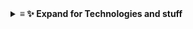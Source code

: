 <details>
<summary>
  <strong>≡ ✨ Expand for Technologies and stuff</strong>
</summary>

### Languages
![](https://skillicons.dev/icons?i=js)
![](https://skillicons.dev/icons?i=ts)
![](https://skillicons.dev/icons?i=py)
![](https://skillicons.dev/icons?i=go)
![](https://skillicons.dev/icons?i=kotlin)
![](https://skillicons.dev/icons?i=cs)

### Front-end
![](https://skillicons.dev/icons?i=sass)
![](https://skillicons.dev/icons?i=tailwindcss)
![](https://skillicons.dev/icons?i=react)
![](https://skillicons.dev/icons?i=vue)
![](https://skillicons.dev/icons?i=svelte)
![](https://skillicons.dev/icons?i=nextjs)
![](https://skillicons.dev/icons?i=nuxtjs)
  
### Back-end and Infrastructure
![](https://skillicons.dev/icons?i=nodejs)
![](https://skillicons.dev/icons?i=nginx)
![](https://skillicons.dev/icons?i=supabase)
![](https://skillicons.dev/icons?i=redis)
![](https://skillicons.dev/icons?i=postgresql)
![](https://skillicons.dev/icons?i=flask)
![](https://skillicons.dev/icons?i=fastapi)
![](https://skillicons.dev/icons?i=gql)
![](https://skillicons.dev/icons?i=vercel)
![](https://skillicons.dev/icons?i=cloudflare)
  
### Design
![](https://skillicons.dev/icons?i=figma)
![](https://skillicons.dev/icons?i=ps)
![](https://skillicons.dev/icons?i=ai)
![](https://skillicons.dev/icons?i=ae)

### Tooling
![](https://skillicons.dev/icons?i=bash)
![](https://skillicons.dev/icons?i=linux)
![](https://skillicons.dev/icons?i=docker)
![](https://skillicons.dev/icons?i=git)
![](https://skillicons.dev/icons?i=github)
![](https://skillicons.dev/icons?i=vscode)
![](https://skillicons.dev/icons?i=neovim)
